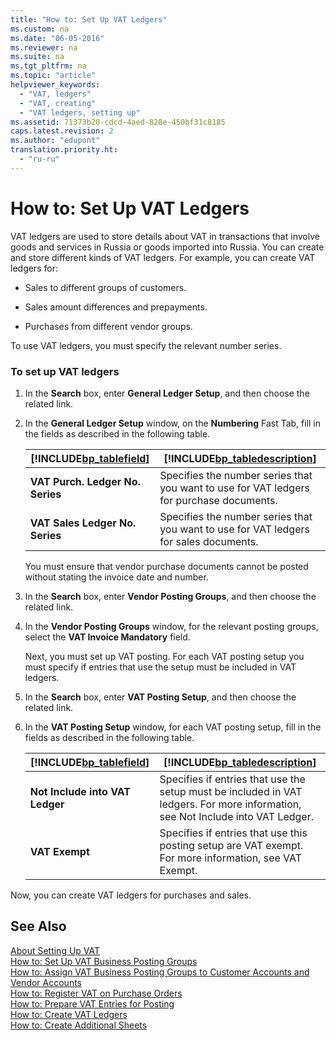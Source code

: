 ```yaml
---
title: "How to: Set Up VAT Ledgers"
ms.custom: na
ms.date: "06-05-2016"
ms.reviewer: na
ms.suite: na
ms.tgt_pltfrm: na
ms.topic: "article"
helpviewer_keywords: 
  - "VAT, ledgers"
  - "VAT, creating"
  - "VAT ledgers, setting up"
ms.assetid: 71373b20-cdcd-4aed-828e-450bf31c8185
caps.latest.revision: 2
ms.author: "edupont"
translation.priority.ht: 
  - "ru-ru"
---
```

# How to: Set Up VAT Ledgers
VAT ledgers are used to store details about VAT in transactions that involve goods and services in Russia or goods imported into Russia. You can create and store different kinds of VAT ledgers. For example, you can create VAT ledgers for:  
  
-   Sales to different groups of customers.  
  
-   Sales amount differences and prepayments.  
  
-   Purchases from different vendor groups.  
  
 To use VAT ledgers, you must specify the relevant number series.  
  
### To set up VAT ledgers  
  
1.  In the **Search** box, enter **General Ledger Setup**, and then choose the related link.  
  
2.  In the **General Ledger Setup** window, on the **Numbering** Fast Tab, fill in the fields as described in the following table.  
  
    |[!INCLUDE[bp_tablefield](../../ApplicationDesign/includes/bp_tablefield_md.md)]|[!INCLUDE[bp_tabledescription](../../ApplicationDesign/includes/bp_tabledescription_md.md)]|  
    |---------------------------------|---------------------------------------|  
    |**VAT Purch. Ledger No. Series**|Specifies the number series that you want to use for VAT ledgers for purchase documents.|  
    |**VAT Sales Ledger No. Series**|Specifies the number series that you want to use for VAT ledgers for sales documents.|  
  
     You must ensure that vendor purchase documents cannot be posted without stating the invoice date and number.  
  
3.  In the **Search** box, enter **Vendor Posting Groups**, and then choose the related link.  
  
4.  In the **Vendor Posting Groups** window, for the relevant posting groups, select the **VAT Invoice Mandatory** field.  
  
     Next, you must set up VAT posting. For each VAT posting setup you must specify if entries that use the setup must be included in VAT ledgers.  
  
5.  In the **Search** box, enter **VAT Posting Setup**, and then choose the related link.  
  
6.  In the **VAT Posting Setup** window, for each VAT posting setup, fill in the fields as described in the following table.  
  
    |[!INCLUDE[bp_tablefield](../../ApplicationDesign/includes/bp_tablefield_md.md)]|[!INCLUDE[bp_tabledescription](../../ApplicationDesign/includes/bp_tabledescription_md.md)]|  
    |---------------------------------|---------------------------------------|  
    |**Not Include into VAT Ledger**|Specifies if entries that use the setup must be included in VAT ledgers. For more information, see Not Include into VAT Ledger.|  
    |**VAT Exempt**|Specifies if entries that use this posting setup are VAT exempt. For more information, see VAT Exempt.|  
  
 Now, you can create VAT ledgers for purchases and sales.  
  
## See Also  
 [About Setting Up VAT](../../Finance/about-setting-up-vat.md)   
 [How to: Set Up VAT Business Posting Groups](../../Finance/how-to-set-up-vat-business-posting-groups.md)   
 [How to: Assign VAT Business Posting Groups to Customer Accounts and Vendor Accounts](../../Finance/how-to-assign-vat-business-posting-groups-to-customer-accounts-and-vendor-accounts.md)   
 [How to: Register VAT on Purchase Orders](../../LocalFunctionalityForMicrosoftDynamicsNav2016/Russia/how-to-register-vat-on-purchase-orders.md)   
 [How to: Prepare VAT Entries for Posting](../../LocalFunctionalityForMicrosoftDynamicsNav2016/Russia/how-to-prepare-vat-entries-for-posting.md)   
 [How to: Create VAT Ledgers](../../LocalFunctionalityForMicrosoftDynamicsNav2016/Russia/how-to-create-vat-ledgers.md)   
 [How to: Create Additional Sheets](../../LocalFunctionalityForMicrosoftDynamicsNav2016/Russia/how-to-create-additional-sheets.md)